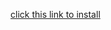 [click this link to install](itms-services://?action=download-manifest&url=https://raw.github.com/cordaware/bestinformed-releases/blob/master/Beta%201.0/Client/IOS64/bestinformed.info.plist)
